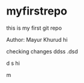# myfirstrepo
this is my first git repo
<br>

Author: Mayur Khurud
hi

checking changes
ddss
.dsd

d
s
hi


m
